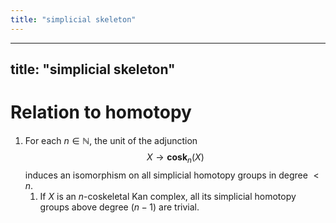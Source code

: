 ```yaml
---
title: "simplicial skeleton"
---
```


---
title: "simplicial skeleton"
---

# Relation to homotopy
1. For each $n\in\mathbb{N}$, the unit of the adjunction $$X\to\textbf{cosk}_n(X)$$ induces an isomorphism on all simplicial homotopy groups in degree $<n$.
	1. If $X$ is an $n$-coskeletal Kan complex, all its simplicial homotopy groups above degree $(n-1)$ are trivial.
